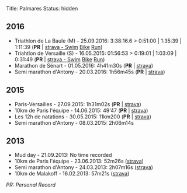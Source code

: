 Title: Palmares
Status: hidden

## 2016

* Triathlon de La Baule (M) - 25.09.2016: 3:38:16.6 > 0:51:00 | 1:35:39 | 1:11:39 (**PR** | [strava - Swim](https://www.strava.com/activities/740109648) [Bike](https://www.strava.com/activities/740109671) [Run](https://www.strava.com/activities/740109665))
* Triahtlon de Versaille (S) - 16.05.2015: 01:56:53 > 0:19:01 | 1:03:09 | 0:31:49 (**PR** | [strava - Swim](https://www.strava.com/activities/585576437) [Bike](https://www.strava.com/activities/585576478) [Run](https://www.strava.com/activities/585576464))
* Marathon de Sénart - 01.05.2016: 4h41m30s (**PR** | [strava](https://www.strava.com/activities/565906848))
* Semi marathon d'Antony - 20.03.2016: 1h56m45s (**PR** | [strava](https://www.strava.com/activities/523187078))

## 2015

* Paris-Versailles - 27.09.2015: 1h31m02s (**PR** | [strava](https://www.strava.com/activities/401648372))
* 10km de Paris l'équipe - 14.06.2015: 49'47 (**PR** | [strava](https://www.strava.com/activities/325557395))
* Les 12h de natations - 30.05.2015: 11km200 (**PR** | [strava](https://www.strava.com/activities/325559160))
* Semi marathon d'Antony - 08.03.2015: 2h06m14s

## 2013

* Mud day - 21.09.2013: No time recorded
* 10km de Paris l'équipe - 23.06.2013: 52m26s ([strava](https://www.strava.com/activities/304020954))
* Semi marathon d'Antony - 24.03.2013: 2h07m16s ([strava](https://www.strava.com/activities/304018173))
* 10km de Malakoff - 16.02.2013: 57m21s ([strava](https://www.strava.com/activities/304016904))

*PR: Personal Record*
